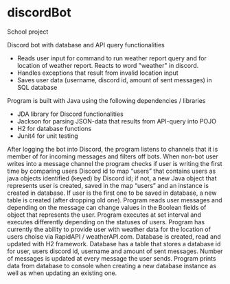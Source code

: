 # discordBot
School project


Discord bot with database and API query functionalities
-	Reads user input for command to run weather report query and for location of weather report. Reacts to word "weather" in discord.
-	Handles exceptions that result from invalid location input
-	Saves user data (username, discord id, amount of sent messages) in SQL database
	
Program is built with Java using the following dependencies / libraries
-	JDA library for Discord functionalities
-	Jackson for parsing JSON-data that results from API-query into POJO
-	H2 for database functions
-	Junit4 for unit testing

After logging the bot into Discord, the program listens to channels that it is member of for incoming messages and filters off bots.
When non-bot user writes into a message channel the program checks if user is writing the first time by comparing users Discord id to map “users” that contains users as java objects identified (keyed) by Discord id; if not, a new Java object that represents user is created, saved in the map “users” and an instance is created in database. If user is the first one to be saved in database, a new table is created (after dropping old one).
Program reads user messages and depending on the message can change values in the Boolean fields of object that represents the user. Program executes at set interval and executes differently depending on the statuses of users. Program has currently the ability to provide user with weather data for the location of users choise via RapidAPI / weatherAPI.com.
Database is created, read and updated with H2 framework. Database has a table that stores a database id for user, users discord id, username and amount of sent messages. Number of messages is updated at every message the user sends. Program prints data from database to console when creating a new database instance as well as when updating an existing one.
